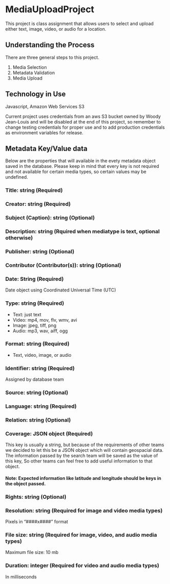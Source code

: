 # MediaUploadProject

This project is class assignment that allows users to select and upload either text, image, video, or audio for a location. 

## Understanding the Process

There are three general steps to this project.
1. Media Selection
2. Metadata Validation
3. Media Upload

## Technology in Use
Javascript, Amazon Web Services S3

Current project uses credentials from an aws S3 bucket owned by Woody Jean-Louis and will be disabled at the end of this project, so remember to change testing credentials for proper use and to add production credentials as environment variables for release. 

## Metadata Key/Value data

Below are the properties that will available in the evety metadata object saved in the database. Please keep in mind that every key is not required and not available for certain media types, so certain values may be undefined. 


### Title: string (Required)

### Creator: string (Required)

### Subject (Caption): string (Optional)

### Description: string (Rquired when mediatype is text, optional otherwise)

### Publisher: string (Optional)

### Contributor (Contributor(s)): string (Optional)

### Date: String (Required)
Date object using Coordinated Universal Time (UTC)

### Type: string (Required)
* Text: just text
* Video: mp4, mov, flv, wmv, avi
* Image: jpeg, tiff, png
* Audio: mp3, wav, aiff, ogg

### Format: string (Required)
* Text, video, image, or audio

### Identifier: string (Required)
Assigned by database team

### Source: string (Optional)

### Language: string (Required)

### Relation: string (Optional)

### Coverage: JSON object (Required)
This key is usually a string, but because of the requirements of other teams we decided to let this be a JSON object which will contain geospacial data. The information passed by the search team will be saved as the value of this key, So other teams can feel free to add useful information to that object. 
#### Note: Expected information like latitude and longitude should be keys in the object passed.

### Rights: string (Optional)

### Resolution: string (Required for image and video media types)
Pixels in “####x####” format

### File size: string (Required for image, video, and audio media types)
Maximum file size: 10 mb

### Duration: integer (Required for video and audio media types) 
In milliseconds

